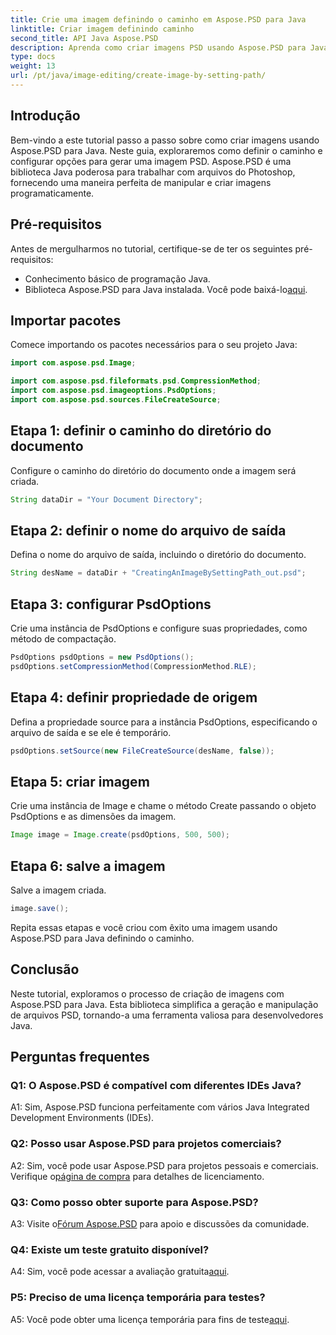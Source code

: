 ```yaml
---
title: Crie uma imagem definindo o caminho em Aspose.PSD para Java
linktitle: Criar imagem definindo caminho
second_title: API Java Aspose.PSD
description: Aprenda como criar imagens PSD usando Aspose.PSD para Java. Siga nosso guia passo a passo para geração de imagens perfeita.
type: docs
weight: 13
url: /pt/java/image-editing/create-image-by-setting-path/
---
```

## Introdução

Bem-vindo a este tutorial passo a passo sobre como criar imagens usando Aspose.PSD para Java. Neste guia, exploraremos como definir o caminho e configurar opções para gerar uma imagem PSD. Aspose.PSD é uma biblioteca Java poderosa para trabalhar com arquivos do Photoshop, fornecendo uma maneira perfeita de manipular e criar imagens programaticamente.

## Pré-requisitos

Antes de mergulharmos no tutorial, certifique-se de ter os seguintes pré-requisitos:

- Conhecimento básico de programação Java.
-  Biblioteca Aspose.PSD para Java instalada. Você pode baixá-lo[aqui](https://releases.aspose.com/psd/java/).

## Importar pacotes

Comece importando os pacotes necessários para o seu projeto Java:

```java
import com.aspose.psd.Image;

import com.aspose.psd.fileformats.psd.CompressionMethod;
import com.aspose.psd.imageoptions.PsdOptions;
import com.aspose.psd.sources.FileCreateSource;

```

## Etapa 1: definir o caminho do diretório do documento

Configure o caminho do diretório do documento onde a imagem será criada.

```java
String dataDir = "Your Document Directory";
```

## Etapa 2: definir o nome do arquivo de saída

Defina o nome do arquivo de saída, incluindo o diretório do documento.

```java
String desName = dataDir + "CreatingAnImageBySettingPath_out.psd";
```

## Etapa 3: configurar PsdOptions

Crie uma instância de PsdOptions e configure suas propriedades, como método de compactação.

```java
PsdOptions psdOptions = new PsdOptions();
psdOptions.setCompressionMethod(CompressionMethod.RLE);
```

## Etapa 4: definir propriedade de origem

Defina a propriedade source para a instância PsdOptions, especificando o arquivo de saída e se ele é temporário.

```java
psdOptions.setSource(new FileCreateSource(desName, false));
```

## Etapa 5: criar imagem

Crie uma instância de Image e chame o método Create passando o objeto PsdOptions e as dimensões da imagem.

```java
Image image = Image.create(psdOptions, 500, 500);
```

## Etapa 6: salve a imagem

Salve a imagem criada.

```java
image.save();
```

Repita essas etapas e você criou com êxito uma imagem usando Aspose.PSD para Java definindo o caminho.

## Conclusão

Neste tutorial, exploramos o processo de criação de imagens com Aspose.PSD para Java. Esta biblioteca simplifica a geração e manipulação de arquivos PSD, tornando-a uma ferramenta valiosa para desenvolvedores Java.

## Perguntas frequentes

### Q1: O Aspose.PSD é compatível com diferentes IDEs Java?

A1: Sim, Aspose.PSD funciona perfeitamente com vários Java Integrated Development Environments (IDEs).

### Q2: Posso usar Aspose.PSD para projetos comerciais?

 A2: Sim, você pode usar Aspose.PSD para projetos pessoais e comerciais. Verifique o[página de compra](https://purchase.aspose.com/buy) para detalhes de licenciamento.

### Q3: Como posso obter suporte para Aspose.PSD?

 A3: Visite o[Fórum Aspose.PSD](https://forum.aspose.com/c/psd/34) para apoio e discussões da comunidade.

### Q4: Existe um teste gratuito disponível?

 A4: Sim, você pode acessar a avaliação gratuita[aqui](https://releases.aspose.com/).

### P5: Preciso de uma licença temporária para testes?

 A5: Você pode obter uma licença temporária para fins de teste[aqui](https://purchase.aspose.com/temporary-license/).